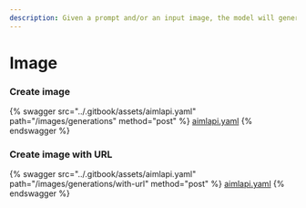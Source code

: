 ```yaml
---
description: Given a prompt and/or an input image, the model will generate a new image.
---
```


# Image

### Create image

{% swagger src="../.gitbook/assets/aimlapi.yaml" path="/images/generations" method="post" %}
[aimlapi.yaml](../.gitbook/assets/aimlapi.yaml)
{% endswagger %}

### Create image with URL

{% swagger src="../.gitbook/assets/aimlapi.yaml" path="/images/generations/with-url" method="post" %}
[aimlapi.yaml](../.gitbook/assets/aimlapi.yaml)
{% endswagger %}
